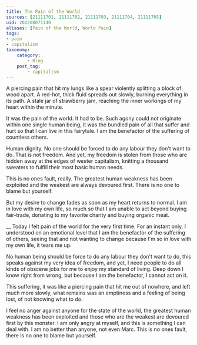 ```yaml
---
title: The Pain of the World
sources: [21111701, 21111702, 21111703, 21111704, 21111705]
uid: 202208071140
aliases: [Pain of the World, World Pain]
tags: 
- pain
- capitalism 
taxonomy:
    category:
        - Blog
    post_tag:
        - capitalism
---
```


A piercing pain that hit my lungs like a spear violently splitting a block of wood apart. A red-hot, thick fluid spreads out slowly, burning everything in its path. A stale jar of strawberry jam, reaching the inner workings of my heart within the minute.

It was the pain of the world. It had to be. Such agony could not originate within one single human being, it was the bundled pain of all that suffer and hurt so that I can live in this fairytale. I am the benefactor of the suffering of countless others. 

Human dignity. No one should be forced to do any labour they don't want to do. That is not freedom. And yet, my freedom is stolen from those who are hidden away at the edges of wester capitalism, knitting a thousand sweaters to fulfill their most basic human needs.

This is no ones fault, really. The greatest human weakness has been exploited and the weakest are always devoured first. There is no one to blame but yourself.

But my desire to change fades as soon as my heart returns to normal. I am in love with my own life, so much so that I am unable to act beyond buying fair-trade, donating to my favorite charity and buying organic meat.

__
Today I felt pain of the world for the very first time. For an instant only, I understood on an emotional level that I am the benefactor of the suffering of others, seeing that and not wanting to change because I'm so in love with my own life, it tears me up.

No human being should be force to do any labour they don't want to do, this speaks against my very idea of freedom, and yet, I need people to do all kinds of obscene jobs for me to enjoy my standard of living. Deep down I know right from wrong, but because I am the benefactor, I cannot act on it.

This suffering, it was like a piercing pain that hit me out of nowhere, and left much more slowly, what remains was an emptiness and a feeling of being lost, of not knowing what to do.

I feel no anger against anyone for the state of the world, the greatest human weakness has been exploited and those who are the weakest are devoured first by this monster. I am only angry at myself, and this is something I can deal with. I am no better than anyone, not even Marc. This is no ones fault, there is no one to blame but yourself.